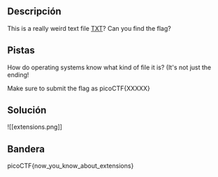 ## Descripción
This is a really weird text file [TXT](https://jupiter.challenges.picoctf.org/static/e7e5d188621ee705ceeb0452525412ef/flag.txt)? Can you find the flag?
## Pistas 
How do operating systems know what kind of file it is? (It's not just the ending!

Make sure to submit the flag as picoCTF{XXXXX}
## Solución
![[extensions.png]]
## Bandera
picoCTF{now_you_know_about_extensions}